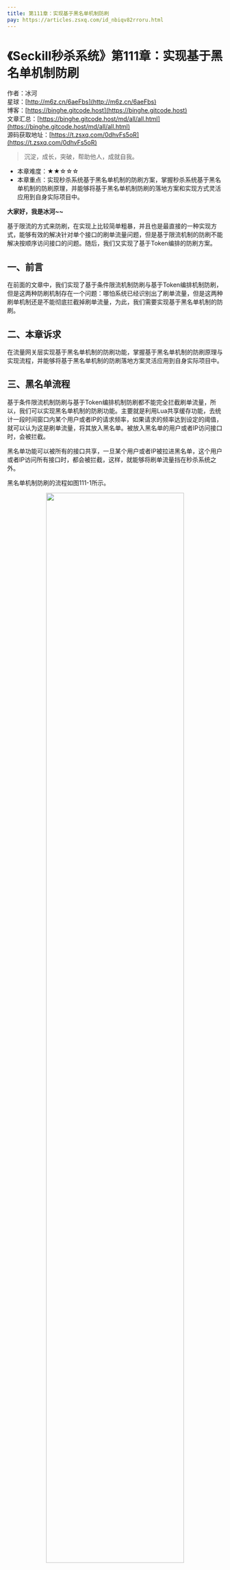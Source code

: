 ```yaml
---
title: 第111章：实现基于黑名单机制防刷
pay: https://articles.zsxq.com/id_nbiqv82rroru.html
---
```


# 《Seckill秒杀系统》第111章：实现基于黑名单机制防刷

作者：冰河
<br/>星球：[http://m6z.cn/6aeFbs](http://m6z.cn/6aeFbs)
<br/>博客：[https://binghe.gitcode.host](https://binghe.gitcode.host)
<br/>文章汇总：[https://binghe.gitcode.host/md/all/all.html](https://binghe.gitcode.host/md/all/all.html)
<br/>源码获取地址：[https://t.zsxq.com/0dhvFs5oR](https://t.zsxq.com/0dhvFs5oR)

> 沉淀，成长，突破，帮助他人，成就自我。

* 本章难度：★★☆☆☆
* 本章重点：实现秒杀系统基于黑名单机制的防刷方案，掌握秒杀系统基于黑名单机制的防刷原理，并能够将基于黑名单机制防刷的落地方案和实现方式灵活应用到自身实际项目中。

**大家好，我是冰河~~**

基于限流的方式来防刷，在实现上比较简单粗暴，并且也是最直接的一种实现方式，能够有效的解决针对单个接口的刷单流量问题，但是基于限流机制的防刷不能解决按顺序访问接口的问题。随后，我们又实现了基于Token编排的防刷方案。

## 一、前言

在前面的文章中，我们实现了基于条件限流机制防刷与基于Token编排机制防刷，但是这两种防刷机制存在一个问题：哪怕系统已经识别出了刷单流量，但是这两种刷单机制还是不能彻底拦截掉刷单流量，为此，我们需要实现基于黑名单机制的防刷。

## 二、本章诉求

在流量网关层实现基于黑名单机制的防刷功能，掌握基于黑名单机制的防刷原理与实现流程，并能够将基于黑名单机制的防刷落地方案灵活应用到自身实际项目中。

## 三、黑名单流程

基于条件限流机制防刷与基于Token编排机制防刷都不能完全拦截刷单流量，所以，我们可以实现黑名单机制的防刷功能。主要就是利用Lua共享缓存功能，去统计一段时间窗口内某个用户或者IP的请求频率，如果请求的频率达到设定的阈值，就可以认为这是刷单流量，将其放入黑名单。被放入黑名单的用户或者IP访问接口时，会被拦截。

黑名单功能可以被所有的接口共享，一旦某个用户或者IP被拉进黑名单，这个用户或者IP访问所有接口时，都会被拦截，这样，就能够将刷单流量挡在秒杀系统之外。

黑名单机制防刷的流程如图111-1所示。

<div align="center">
    <img src="https://binghe.gitcode.host/images/project/seckill/seckill-2023-09-21-001.png?raw=true" width="80%">
    <br/>
</div>

可以看到，客户端在访问秒杀系统时，首先会经过流量网关，而黑名单机制防刷功能就是在流量网关中实现的，具体流程如下所示。

（1）客户端访问秒杀系统，请求经过流量网关时，会校验当前用户或者IP是否在黑名单。

（2）如果当前用户或者IP在黑名单，则拦截请求，直接返回，否则执行第（3）步。

（3）校验当前用户或者IP的请求是否触发黑名单规则。

（4）如果当前用户或者IP的请求触发了黑名单规则，则加入黑名单，回到第（2）步，否则执行第（5）步。

（5）执行实际接口的业务逻辑。

## 四、实现黑名单防刷

## 查看完整文章

加入[冰河技术](http://m6z.cn/6aeFbs)知识星球，解锁完整技术文章与完整代码